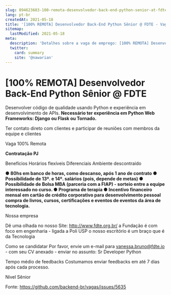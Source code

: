 ```yaml
---
slug: 894623683-100-remota-desenvolvedor-back-end-python-senior-at-fdte
lang: pt-br
createdAt: 2021-05-18
title: '[100% REMOTA] Desenvolvedor Back-End Python Sênior @ FDTE - Vaga de Emprego'
sitemap:
  lastModified: 2021-05-18
meta:
  description: 'Detalhes sobre a vaga de emprego: [100% REMOTA] Desenvolvedor Back-End Python Sênior @ FDTE'
  twitter:
    card: summary
    site: '@nawarian'
---
```


# [100% REMOTA] Desenvolvedor Back-End Python Sênior @ FDTE

Desenvolver código de qualidade usando Python e experiência em desenvolvimento de APIs.
**Necessário ter experiência em Python Web Frameworks: Django ou Flask ou Tornado.**

Ter contato direto com clientes e participar de reuniões com membros da equipe e clientes

Vaga 100% Remota

**Contratação
PJ**

Benefícios
Horários flexíveis
Diferenciais
Ambiente descontraído

**● 80hs em banco de horas, como descanso, após 1 ano de contrato
● Possibilidade de 13º. e 14º. salários (pois, depende de metas)
● Possibilidade de Bolsa MBA (parceria com a FIAP) - sorteio entre a equipe interessado no curso.
● Programa de terapia
● Incentivo financeiro mensal em cartão de crédito corporativo para desenvolvimento pessoal
compra de livros, cursos, certificações e eventos de eventos da área de tecnologia.**

Nossa empresa

Dê uma olhada no nosso Site: http://www.fdte.org.br/
a Fundação é com foco em engenharia - ligada a Poli USP
o nosso escritório é um braço que é da Tecnologia

Como se candidatar
Por favor, envie um e-mail para vanessa.bruno@fdte.io - com seu CV anexado - enviar no assunto: Sr Developer Python

Tempo médio de feedbacks
Costumamos enviar feedbacks em até 7 dias após cada processo.

Nível Sênior

Fonte: https://github.com/backend-br/vagas/issues/5635